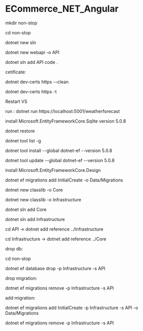 # ECommerce_NET_Angular

mkdir non-stop

cd non-stop

dotnet new sln

dotnet new webapi -o API

dotnet sln add API
code .


cetificate: 

dotnet dev-certs https --clean

dotnet dev-certs https -t

Restart VS


run : dotnet run
https://localhost:5001/weatherforecast

install
Microsoft.EntityFrameworkCore.Sqlite version 5.0.8

dotnet restore

dotnet tool list -g

dotnet tool install --global dotnet-ef --version 5.0.8

dotnet tool update --global dotnet-ef --version 5.0.8

install
Microsoft.EntityFrameworkCore.Design 

dotnet ef migrations add InitialCreate -o Data/Migrations

dotnet new classlib -o Core

dotnet new classlib -o Infrastructure

dotnet sln add Core

dotnet sln add Infrastructure

cd API -> dotnet add reference ../Infrastructure

cd Infrastructure -> dotnet add reference ../Core

drop db:

cd non-stop

dotnet ef database drop -p Infrastructure -s API

drop migration:

dotnet ef migrations remove -p Infrastructure -s API

add migration:

dotnet ef migrations add InitialCreate -p Infrastructure -s API -o Data/Migrations

dotnet ef migrations remove -p Infrastructure -s API
